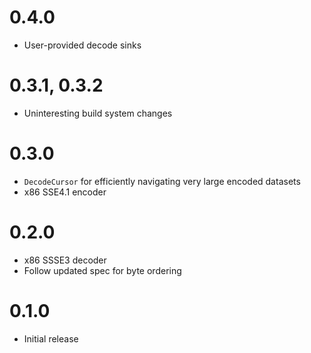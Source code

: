 # 0.4.0

- User-provided decode sinks


# 0.3.1, 0.3.2

- Uninteresting build system changes

# 0.3.0

- `DecodeCursor` for efficiently navigating very large encoded datasets
- x86 SSE4.1 encoder

# 0.2.0

- x86 SSSE3 decoder
- Follow updated spec for byte ordering

# 0.1.0

- Initial release
